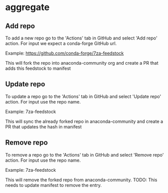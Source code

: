 # aggregate

## Add repo
To add a new repo go to the 'Actions' tab in GitHub and select 'Add repo' action.
For input we expect a conda-forge GitHub url. 

Example: https://github.com/conda-forge/7za-feedstock

This will fork the repo into anaconda-community org and create a PR that adds this feedstock to manifest

## Update repo
To update a repo go to the 'Actions' tab in GitHub and select 'Update repo' action.
For input use the repo name. 

Example: 7za-feedstock

This will sync the already forked repo in anaconda-community and create a PR that updates the hash in manifest

## Remove repo
To remove a repo go to the 'Actions' tab in GitHub and select 'Remove repo' action.
For input use the repo name. 

Example: 7za-feedstock

This will remove the forked repo from anaconda-community. TODO: This needs to update manifest to remove the entry.